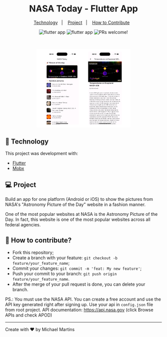 <h1 align="center">NASA Today - Flutter App</h1>

<p align="center">
  <a href="#-technology">Technology</a>&nbsp;&nbsp;&nbsp;|&nbsp;&nbsp;&nbsp;
  <a href="#-project">Project</a>&nbsp;&nbsp;&nbsp;|&nbsp;&nbsp;&nbsp;
  <a href="#-how-to-contribute">How to Contribute</a>&nbsp;&nbsp;&nbsp;
</p>

<p align="center">
  <row>
    <img src="https://badgen.net/badge/types/flutter/blue?icon=flutter" alt="flutter app"/>
    <img src="https://badgen.net/badge/platform/android,ios?list=|" alt="flutter app"/>
    <img src="https://img.shields.io/static/v1?label=PRs&message=welcome&color=blue" alt="PRs welcome!" />
  </row>
</p>

<br>

<p align="center">
  <img alt="NASA Today - Screenshots" src=".github/images/screenshot.png" width="60%">
</p>

## 🚀 Technology

This project was development with:

- [Flutter](https://flutter.dev/)
- [Mobx](https://pub.dev/packages/mobx)

## 💻 Project

Build an app for one platform (Android or iOS) to show the pictures from NASA's "Astronomy Picture of the Day" website in a fashion manner.

One of the most popular websites at NASA is the Astronomy Picture of the Day. In fact, this website is one of the most popular websites across all federal agencies.

## 🤔 How to contribute?

- Fork this repository;
- Create a branch with your feature: `git checkout -b feature/your_feature_name`;
- Commit your changes: `git commit -m 'feat: My new feature'`;
- Push your commit to your branch: `git push origin feature/your_feature_name`.
- After the merge of your pull request is done, you can delete your branch.

PS.: You must use the NASA API. You can create a free account and use the API key generated right after signing up. Use your api in `config.json` file from root project.
API documentation: https://api.nasa.gov (click Browse APIs and check APOD)

---

Create with ♥ by Michael Martins
